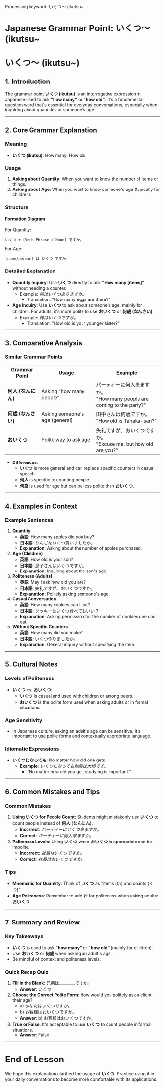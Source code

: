Processing keyword: いくつ～ (ikutsu~
# Japanese Grammar Point: いくつ～ (ikutsu~
# いくつ～ (ikutsu~)
## 1. Introduction
The grammar point **いくつ (ikutsu)** is an interrogative expression in Japanese used to ask **"how many"** or **"how old"**. It's a fundamental question word that's essential for everyday conversations, especially when inquiring about quantities or someone's age.

---
## 2. Core Grammar Explanation
### Meaning
- **いくつ (ikutsu)**: How many; How old
### Usage
1. **Asking about Quantity**: When you want to know the number of items or things.
2. **Asking about Age**: When you want to know someone's age (typically for children).
### Structure
#### Formation Diagram
For Quantity:
```
いくつ + [Verb Phrase / Noun] ですか。
```
For Age:
```
[name/person] は いくつ ですか。
```
### Detailed Explanation
- **Quantity Inquiry**: Use **いくつ** directly to ask **"How many [items]"** without needing a counter.
  - Example: *卵はいくつありますか。*
    - Translation: "How many eggs are there?"
- **Age Inquiry**: Use **いくつ** to ask about someone's age, mainly for children. For adults, it's more polite to use **おいくつ** or **何歳 (なんさい)**.
  - Example: *妹はいくつですか。*
    - Translation: "How old is your younger sister?"
---
## 3. Comparative Analysis
### Similar Grammar Points
| Grammar Point | Usage                         | Example                              |
|---------------|-------------------------------|--------------------------------------|
| **何人 (なんにん)**   | Asking "how many people"      | パーティーに何人来ますか。<br>"How many people are coming to the party?" |
| **何歳 (なんさい)**   | Asking someone's age (general) | 田中さんは何歳ですか。<br>"How old is Tanaka-san?"   |
| **おいくつ**         | Polite way to ask age         | 失礼ですが、おいくつですか。<br>"Excuse me, but how old are you?" |
- **Differences**:
  - **いくつ** is more general and can replace specific counters in casual speech.
  - **何人** is specific to counting people.
  - **何歳** is used for age but can be less polite than **おいくつ**.
---
## 4. Examples in Context
### Example Sentences
1. **Quantity**
   - **英語**: How many apples did you buy?
   - **日本語**: りんごをいくつ買いましたか。
   - **Explanation**: Asking about the number of apples purchased.
2. **Age (Children)**
   - **英語**: How old is your son?
   - **日本語**: 息子さんはいくつですか。
   - **Explanation**: Inquiring about the son's age.
3. **Politeness (Adults)**
   - **英語**: May I ask how old you are?
   - **日本語**: 失礼ですが、おいくつですか。
   - **Explanation**: Politely asking someone's age.
4. **Casual Conversation**
   - **英語**: How many cookies can I eat?
   - **日本語**: クッキーはいくつ食べてもいい？
   - **Explanation**: Asking permission for the number of cookies one can eat.
5. **Without Specific Counters**
   - **英語**: How many did you make?
   - **日本語**: いくつ作りましたか。
   - **Explanation**: General inquiry without specifying the item.
---
## 5. Cultural Notes
### Levels of Politeness
- **いくつ** vs. **おいくつ**:
  - **いくつ** is casual and used with children or among peers.
  - **おいくつ** is the polite form used when asking adults or in formal situations.
### Age Sensitivity
- In Japanese culture, asking an adult's age can be sensitive. It's important to use polite forms and contextually appropriate language.
### Idiomatic Expressions
- **いくつになっても**: No matter how old one gets.
  - **Example**: *いくつになっても勉強は大切です。*
    - "No matter how old you get, studying is important."
---
## 6. Common Mistakes and Tips
### Common Mistakes
1. **Using いくつ for People Count**: Students might mistakenly use **いくつ** to count people instead of **何人 (なんにん)**.
   - **Incorrect**: *パーティーにいくつ来ますか。*
   - **Correct**: *パーティーに何人来ますか。*
2. **Politeness Levels**: Using **いくつ** when **おいくつ** is appropriate can be impolite.
   - **Incorrect**: *社長はいくつですか。*
   - **Correct**: *社長はおいくつですか。*
### Tips
- **Mnemonic for Quantity**: Think of **いくつ** as "items (い) and counts (くつ)".
- **Age Politeness**: Remember to add **お** for politeness when asking adults: **おいくつ**.
---
## 7. Summary and Review
### Key Takeaways
- **いくつ** is used to ask **"how many"** or **"how old"** (mainly for children).
- Use **おいくつ** or **何歳** when asking an adult's age.
- Be mindful of context and politeness levels.
### Quick Recap Quiz
1. **Fill in the Blank**: 兄弟は________ですか。
   - **Answer**: いくつ
2. **Choose the Correct Polite Form**: How would you politely ask a client their age?
   - a) あなたはいくつですか。
   - b) お客様はおいくつですか。
   - **Answer**: b) お客様はおいくつですか。
3. **True or False**: It's acceptable to use **いくつ** to count people in formal situations.
   - **Answer**: False
---
# End of Lesson
We hope this explanation clarified the usage of **いくつ**. Practice using it in your daily conversations to become more comfortable with its applications.

